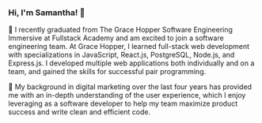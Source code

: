 ### Hi, I'm Samantha! 👋

🌱  I recently graduated from The Grace Hopper Software Engineering Immersive at Fullstack Academy and am excited to join a software engineering team. At Grace Hopper, I learned full-stack web development with specializations in JavaScript, React.js, PostgreSQL, Node.js, and Express.js. I developed multiple web applications both individually and on a team, and gained the skills for successful pair programming. 

🌸  My background in digital marketing over the last four years has provided me with an in-depth understanding of the user experience, which I enjoy leveraging as a software developer to help my team maximize product success and write clean and efficient code.
